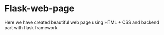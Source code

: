 # Flask-web-page
Here we have created beautiful web page using HTML + CSS and backend part with flask framework.
